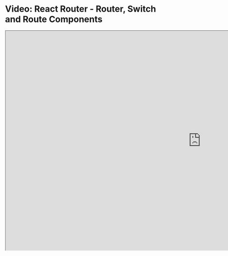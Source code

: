 # Video: React Router - Router, Switch and Route Components

<iframe src="https://scrimba.com/scrim/co7854da4a0b3ffb2cc92d344?pl=pXZKQAB" width="1280" height="720" allowfullscreen="allowfullscreen" allow="autoplay; fullscreen; picture-in-picture"></iframe>
